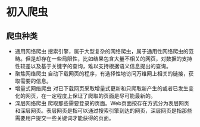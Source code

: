 # 初入爬虫

## 爬虫种类

* 通用网络爬虫
搜索引擎，属于大型复杂的网络爬虫，属于通用性网络爬虫的范畴。但是却存在一些局限性，比如结果包含大量不相关的网页，对数据的支持性较差以及基于关键字的查询，难以支持根据语义信息提出的查询。
* 聚焦网络爬虫
自动下载网页的程序，有选择性地访问万维网上相关的链接，获取需要的信息。
* 增量式网络爬虫
对已下载网页采取增量式更新和只爬取新产生的或者已发生变化的网页，在一定程度上保证了爬取的页面是尽可能最新的。
* 深层网络爬虫
爬取那些需要登录的页面。Web页面按存在方式分为表层网页和深层网页。表层网页是指可以通过搜索引擎到达的网页，深层网页是指那些需要用户提交一些关键词才能获得的页面。